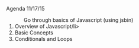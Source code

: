 Agenda 11/17/15
<ol>
  <ul>Go through basics of Javascript (using jsbin)</ul>
    <li>Overview of Javascript/li>
    <li>Basic Concepts</li>
    <li>Conditionals and Loops</li>
  </ul>
</ol>
